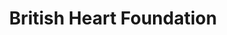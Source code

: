 ---
title: "British Heart Foundation"
url: /bristol/british-heart-foundation-gloucester-road/
shop: Gebrauchtwaren
---